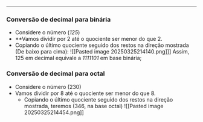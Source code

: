 ___
### Conversão de decimal para binária
- Considere o número (*125*)
- **Vamos dividir por 2 até o quociente ser menor do que 2.
- Copiando o último quociente seguido dos restos na direção mostrada (De baixo para cima):
![[Pasted image 20250325214140.png]]]
Assim, 125 em decimal equivale a *1111101* em base binária;


### Conversão de decimal para octal
- Considere o número (230)
- Vamos dividir por 8 até o quociente ser menor do que 8.
	- Copiando o último quociente seguido dos restos na direção mostrada, teremos (346, na base octal)
![[Pasted image 20250325214454.png]]